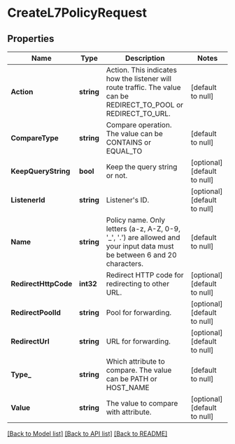 # CreateL7PolicyRequest

## Properties
Name | Type | Description | Notes
------------ | ------------- | ------------- | -------------
**Action** | **string** | Action. This indicates how the listener will route traffic. The value can be REDIRECT_TO_POOL or REDIRECT_TO_URL. | [default to null]
**CompareType** | **string** | Compare operation. The value can be CONTAINS or EQUAL_TO | [default to null]
**KeepQueryString** | **bool** | Keep the query string or not. | [optional] [default to null]
**ListenerId** | **string** | Listener&#39;s ID. | [optional] [default to null]
**Name** | **string** | Policy name. Only letters (a-z, A-Z, 0-9, &#39;_&#39;, &#39;.&#39;) are allowed and your input data must be between 6 and 20 characters. | [default to null]
**RedirectHttpCode** | **int32** | Redirect HTTP code for redirecting to other URL. | [optional] [default to null]
**RedirectPoolId** | **string** | Pool for forwarding. | [optional] [default to null]
**RedirectUrl** | **string** | URL for forwarding. | [optional] [default to null]
**Type_** | **string** | Which attribute to compare. The value can be PATH or HOST_NAME | [default to null]
**Value** | **string** | The value to compare with attribute. | [optional] [default to null]

[[Back to Model list]](../README.md#documentation-for-models) [[Back to API list]](../README.md#documentation-for-api-endpoints) [[Back to README]](../README.md)



